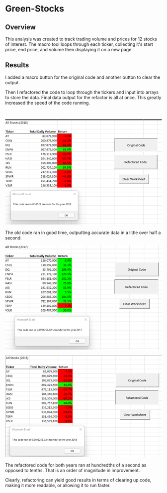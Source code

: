 # Green-Stocks

## Overview
This analysis was created to track trading volume and prices for 12 stocks of interest.
The macro tool loops through each ticker, collecting it's start price, end price, and volume then displaying it on a new page.

## Results

I added a macro button for the original code and another button to clear the output.

Then I refactored the code to loop through the tickers and input into arrays to store the data. Final data output for the refactor is all at once. This greatly increased the speed of the code running.

![]()

![](./Resources/2018_old.PNG)

The old code ran in good time, outputting accurate data in a little over half a second.

![](./Resources/2017_new.PNG)

![](./Resources/2018_new.PNG)

The refactored code for both years ran at hundredths of a second as opposed to tenths. That is an order of magnitude in improvement.

Clearly, refactoring can yield good results in terms of clearing up code, making it more readable, or allowing it to run faster.